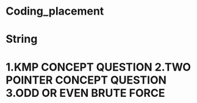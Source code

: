# Coding_placement

String
=============================================================================================
1.KMP CONCEPT QUESTION
2.TWO POINTER CONCEPT QUESTION
3.ODD OR EVEN BRUTE FORCE
================================================================================================
